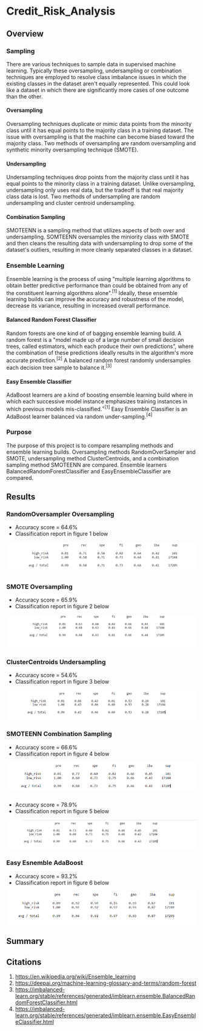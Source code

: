 # Credit_Risk_Analysis
## Overview
### Sampling
There are various techniques to sample data in supervised machine learning. Typically these oversampling, undersampling or combination techniques are employed to resolve class imbalance issues in which the existing classes in the dataset aren't equally represented. This could look like a dataset in which there are significantly more cases of one outcome than the other.
#### Oversampling
Oversampling techniques duplicate or mimic data points from the minority class until it has equal points to the majority class in a training dataset. The issue with oversampling is that the machine can become biased toward the majority class. Two methods of oversampling are random oversampling and synthetic minority oversampling technique (SMOTE).
#### Undersampling
Undersampling techniques drop points from the majority class until it has equal points to the minority class in a training dataset. Unlike oversampling, undersampling only uses real data, but the tradeoff is that real majority class data is lost. Two methods of undersampling are random undersampling and cluster centroid undersampling.
#### Combination Sampling
SMOTEENN is a sampling method that utilizes aspects of both over and undersampling. SOMTEENN oversamples the miniority class with SMOTE and then cleans the resulting data with undersampling to drop some of the dataset's outliers, resulting in more cleanly separated classes in a dataset.
### Ensemble Learning
Ensemble learning is the process of using "multiple learning algorithms to obtain better predictive performance than could be obtained from any of the constituent learning algorithms alone".<sup>[1]</sup> Ideally, these ensemble learning builds can improve the accuracy and robustness of the model, decrease its variance, resulting in increased overall performance.
#### Balanced Random Forest Classifier
Random forests are one kind of of bagging ensemble learning build. A random forest is a "model made up of a large number of small decision trees, called estimators, which each produce their own predictions", where the combination of these predictions ideally results in the algorithm's more accurate prediction.<sup>[2]</sup> A balanced random forest randomly undersamples each decision tree sample to balance it.<sup>[3]</sup>
#### Easy Ensemble Classifier
AdaBoost learners are a kind of boosting ensemble learning build where in which each successive model instance emphasizes training instances in which previous models mis-classified.<sup><[1]</sup> Easy Ensemble Classifier is an AdaBoost learner balanced via random under-sampling.<sup>[4]</sup>
### Purpose
The purpose of this project is to compare resampling methods and ensemble learning builds. Oversampling methods RandomOverSampler and SMOTE, undersampling method ClusterCentroids, and a combination sampling method SMOTEENN are compared. Ensemble learners BalancedRandomForestClassifier and EasyEnsembleClassifier are compared.
## Results
### RandomOversampler Oversampling
* Accuracy score = 64.6%
* Classification report in figure 1 below

![](images/classification-report_random-oversampler.png)

### SMOTE Oversampling
* Accuracy score = 65.9%
* Classification report in figure 2 below
  
![](images/classification-report_SMOTE.png)

### ClusterCentroids Undersampling
* Accuracy score = 54.6%
* Classification report in figure 3 below
  
![](images/classification-report_cluster-centroids.png)
  
### SMOTEENN Combination Sampling
* Accuracy score = 66.6%
* Classification report in figure 4 below
  
![](images/classification-report_SMOTEENN.png)

###
* Accuracy score = 78.9%
* Classification report in figure 5 below
  
![](images/classification-report_balanced-random-forest.png)
  
### Easy Esnemble AdaBoost
* Accuracy score = 93.2%
* Classification report in figure 6 below
  
![](images/classification-report_easy-ensemble.png)

## Summary
## Citations
1. https://en.wikipedia.org/wiki/Ensemble_learning
2. https://deepai.org/machine-learning-glossary-and-terms/random-forest
3. https://imbalanced-learn.org/stable/references/generated/imblearn.ensemble.BalancedRandomForestClassifier.html
4. https://imbalanced-learn.org/stable/references/generated/imblearn.ensemble.EasyEnsembleClassifier.html
